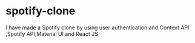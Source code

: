 # spotify-clone
I  have made a Spotify clone  by using user authentication and Context API ,Spotify API,Material UI and React JS
